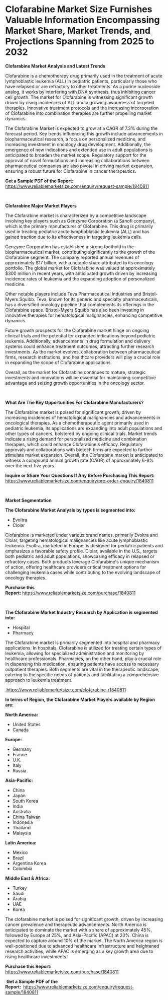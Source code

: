 <p><h1>Clofarabine Market Size Furnishes Valuable Information Encompassing Market Share, Market Trends, and Projections Spanning from 2025 to 2032</h1></p><p><strong>Clofarabine Market Analysis and Latest Trends</strong></p>
<p><p>Clofarabine is a chemotherapy drug primarily used in the treatment of acute lymphoblastic leukemia (ALL) in pediatric patients, particularly those who have relapsed or are refractory to other treatments. As a purine nucleoside analog, it works by interfering with DNA synthesis, thus inhibiting cancer cell growth. The market for Clofarabine is witnessing significant growth driven by rising incidences of ALL and a growing awareness of targeted therapies. Innovative treatment protocols and the increasing incorporation of Clofarabine into combination therapies are further propelling market dynamics.</p><p>The Clofarabine Market is expected to grow at a CAGR of 7.3% during the forecast period. Key trends influencing this growth include advancements in biopharmaceutical research, a focus on personalized medicine, and increasing investment in oncology drug development. Additionally, the emergence of new indications and extended use in adult populations is anticipated to broaden the market scope. Regulatory support for the approval of novel formulations and increasing collaborations between pharmaceutical companies are also pivotal in driving market expansion, ensuring a robust future for Clofarabine in cancer therapeutics.</p></p>
<p><strong>Get a Sample PDF of the Report:&nbsp;</strong> <a href="https://www.reliablemarketsize.com/enquiry/request-sample/1840811?utm_campaign=3346&utm_medium=2&utm_source=Github&utm_content=ia&utm_term=19042025&utm_id=clofarabine">https://www.reliablemarketsize.com/enquiry/request-sample/1840811</a></p>
<p>&nbsp;</p>
<p><strong>Clofarabine Major Market Players</strong></p>
<p><p>The Clofarabine market is characterized by a competitive landscape involving key players such as Genzyme Corporation (a Sanofi company), which is the primary manufacturer of Clofarabine. This drug is primarily used in treating pediatric acute lymphoblastic leukemia (ALL) and has gained traction due to its effectiveness in targeting leukemia cells.</p><p>Genzyme Corporation has established a strong foothold in the biopharmaceutical market, contributing significantly to the growth of the Clofarabine segment. The company reported annual revenues of approximately $17 billion, with a notable share attributed to its oncology portfolio. The global market for Clofarabine was valued at approximately $300 million in recent years, with anticipated growth driven by increasing incidence rates of leukemia and the expanding adoption of personalized medicine.</p><p>Other notable players include Teva Pharmaceutical Industries and Bristol-Myers Squibb. Teva, known for its generic and specialty pharmaceuticals, has a diversified oncology pipeline that complements its offerings in the Clofarabine space. Bristol-Myers Squibb has also been investing in innovative therapies for hematological malignancies, enhancing competitive dynamics.</p><p>Future growth prospects for the Clofarabine market hinge on ongoing clinical trials and the potential for expanded indications beyond pediatric leukemia. Additionally, advancements in drug formulation and delivery systems could enhance treatment outcomes, attracting further research investments. As the market evolves, collaboration between pharmaceutical firms, research institutions, and healthcare providers will play a crucial role in expanding the scope of Clofarabine applications.</p><p>Overall, as the market for Clofarabine continues to mature, strategic investments and innovations will be essential for maintaining competitive advantage and seizing growth opportunities in the oncology sector.</p></p>
<p>&nbsp;</p>
<p><strong>What Are The Key Opportunities For Clofarabine Manufacturers?</strong></p>
<p><p>The Clofarabine market is poised for significant growth, driven by increasing incidences of hematological malignancies and advancements in oncological therapies. As a chemotherapeutic agent primarily used in pediatric leukemia, its applications are expanding into adult populations and other types of cancers, bolstered by ongoing clinical trials. Market trends indicate a rising demand for personalized medicine and combination therapies, which could enhance Clofarabine's efficacy. Regulatory approvals and collaborations with biotech firms are expected to further stimulate market expansion. Overall, the Clofarabine market is anticipated to witness a compound annual growth rate (CAGR) of approximately 6-8% over the next five years.</p></p>
<p><strong>Inquire or Share Your Questions If Any Before Purchasing This Report:</strong> <a href="https://www.reliablemarketsize.com/enquiry/pre-order-enquiry/1840811?utm_campaign=3346&utm_medium=2&utm_source=Github&utm_content=ia&utm_term=19042025&utm_id=clofarabine">https://www.reliablemarketsize.com/enquiry/pre-order-enquiry/1840811</a></p>
<p>&nbsp;</p>
<p><strong>Market Segmentation</strong></p>
<p><strong>The Clofarabine Market Analysis by types is segmented into:</strong></p>
<p><ul><li>Evoltra</li><li>Clolar</li></ul></p>
<p><p>Clofarabine is marketed under various brand names, primarily Evoltra and Clolar, targeting hematological malignancies like acute lymphoblastic leukemia. Evoltra, marketed in Europe, is designed for pediatric patients and emphasizes a favorable safety profile. Clolar, available in the U.S., targets both pediatric and adult populations, showcasing efficacy in relapsed or refractory cases. Both products leverage Clofarabine's unique mechanism of action, offering healthcare providers critical treatment options for challenging leukemia cases while contributing to the evolving landscape of oncology therapies.</p></p>
<p><strong>Purchase this Report:&nbsp;</strong><a href="https://www.reliablemarketsize.com/purchase/1840811?utm_campaign=3346&utm_medium=2&utm_source=Github&utm_content=ia&utm_term=19042025&utm_id=clofarabine">https://www.reliablemarketsize.com/purchase/1840811</a></p>
<p>&nbsp;</p>
<p><strong>The Clofarabine Market Industry Research by Application is segmented into:</strong></p>
<p><ul><li>Hospital</li><li>Pharmacy</li></ul></p>
<p><p>The Clofarabine market is primarily segmented into hospital and pharmacy applications. In hospitals, Clofarabine is utilized for treating certain types of leukemia, allowing for specialized administration and monitoring by healthcare professionals. Pharmacies, on the other hand, play a crucial role in dispensing this medication, ensuring patients have access to necessary outpatient therapies. Both segments are vital in the therapeutic landscape, catering to the specific needs of patients and facilitating a comprehensive approach to leukemia treatment.</p></p>
<p><a href="https://www.reliablemarketsize.com/clofarabine-r1840811?utm_campaign=3346&utm_medium=2&utm_source=Github&utm_content=ia&utm_term=19042025&utm_id=clofarabine">&nbsp;https://www.reliablemarketsize.com/clofarabine-r1840811</a></p>
<p><strong>In terms of Region, the Clofarabine Market Players available by Region are:</strong></p>
<p>
    <p> <strong> North America: </strong>
        <ul>
            <li>United States</li>
            <li>Canada</li>
        </ul>
        </p> 
    <p> <strong> Europe: </strong>
        <ul>
            <li>Germany</li>
            <li>France</li>
            <li>U.K.</li>
            <li>Italy</li>
            <li>Russia</li>
        </ul>
        </p> 
    <p> <strong> Asia-Pacific: </strong>
        <ul>
            <li>China</li>
            <li>Japan</li>
            <li>South Korea</li>
            <li>India</li>
            <li>Australia</li>
            <li>China Taiwan</li>
            <li>Indonesia</li>
            <li>Thailand</li>
            <li>Malaysia</li>
        </ul>
        </p> 
    <p> <strong> Latin America: </strong>
        <ul>
            <li>Mexico</li>
            <li>Brazil</li>
            <li>Argentina Korea</li>
            <li>Colombia</li>
        </ul>
        </p> 
    <p> <strong> Middle East & Africa: </strong>
        <ul>
            <li>Turkey</li>
            <li>Saudi</li>
            <li>Arabia</li>
            <li>UAE</li>
            <li>Korea</li>
        </ul>
    </p>
    </p>
<p><p>The clofarabine market is poised for significant growth, driven by increasing cancer prevalence and therapeutic advancements. North America is anticipated to dominate the market with a share of approximately 45%, followed by Europe at 25%, and Asia-Pacific (APAC) at 20%. China is expected to capture around 10% of the market. The North America region is well-positioned due to advanced healthcare infrastructure and heightened research activities, while APAC is emerging as a key growth area due to rising healthcare investments.</p></p>
<p><strong>Purchase this Report: </strong><a href="https://www.reliablemarketsize.com/purchase/1840811?utm_campaign=3346&utm_medium=2&utm_source=Github&utm_content=ia&utm_term=19042025&utm_id=clofarabine">https://www.reliablemarketsize.com/purchase/1840811</a></p>
<p>&nbsp;<strong>Get a Sample PDF of the Report:&nbsp;&nbsp;</strong><a href="https://www.reliablemarketsize.com/enquiry/request-sample/1840811?utm_campaign=3346&utm_medium=2&utm_source=Github&utm_content=ia&utm_term=19042025&utm_id=clofarabine">https://www.reliablemarketsize.com/enquiry/request-sample/1840811</a></p>
<p><strong></strong></p>
<p><p></p><p></p><p></p></p>